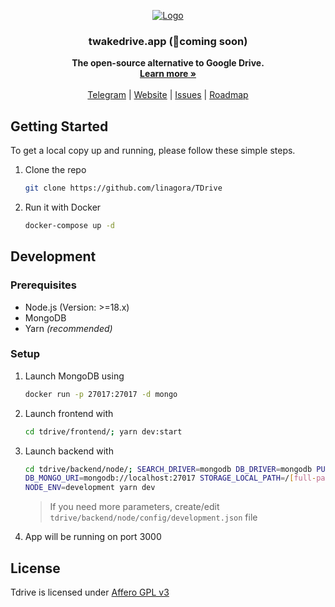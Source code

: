 <p align="center">
  <a href="https://github.com/linagora/TDrive">
   <img src="https://github.com/linagora/TDrive/assets/14924963/23b216dc-5331-440c-a28d-b07019e90f91" alt="Logo">
  </a>

  <h3 align="center">twakedrive.app (🚀coming soon)</h3>

  <p align="center">
    <b align="center">The open-source alternative to Google Drive.</b>
    <br />
    <a href="https://twake.app"><strong>Learn more »</strong></a>
    <br />
    <br />
    <a href="https://t.me/+HIWCtSkvTpxiNjcy">Telegram</a>
    |
    <a href="https://twakedrive.app">Website</a>
    |
    <a href="https://github.com/linagora/TDrive/issues">Issues</a>
    |
    <a href="https://github.com/linagora/TDrive/milestones">Roadmap</a>
  </p>
</p>

## Getting Started

To get a local copy up and running, please follow these simple steps.

1. Clone the repo
   ```sh
   git clone https://github.com/linagora/TDrive
   ```
2. Run it with Docker
   ```sh
   docker-compose up -d
   ```


## Development

### Prerequisites

- Node.js (Version: >=18.x)
- MongoDB
- Yarn _(recommended)_

### Setup

1. Launch MongoDB using
   ```sh
   docker run -p 27017:27017 -d mongo
   ```

2. Launch frontend with

   ```sh
   cd tdrive/frontend/; yarn dev:start
   ```

3. Launch backend with

   ```sh
   cd tdrive/backend/node/; SEARCH_DRIVER=mongodb DB_DRIVER=mongodb PUBSUB_TYPE=local \
   DB_MONGO_URI=mongodb://localhost:27017 STORAGE_LOCAL_PATH=/[full-path-to-store-documents]/documents \
   NODE_ENV=development yarn dev
   ```
   > If you need more parameters, create/edit ```tdrive/backend/node/config/development.json``` file

6. App will be running on port 3000


## License

Tdrive is licensed under [Affero GPL v3](https://github.com/linagora/TDrive/blob/main/LICENSE)

